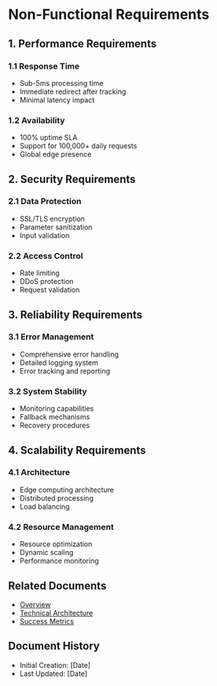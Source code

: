# Non-Functional Requirements

## 1. Performance Requirements

### 1.1 Response Time
- Sub-5ms processing time
- Immediate redirect after tracking
- Minimal latency impact

### 1.2 Availability
- 100% uptime SLA
- Support for 100,000+ daily requests
- Global edge presence

## 2. Security Requirements

### 2.1 Data Protection
- SSL/TLS encryption
- Parameter sanitization
- Input validation

### 2.2 Access Control
- Rate limiting
- DDoS protection
- Request validation

## 3. Reliability Requirements

### 3.1 Error Management
- Comprehensive error handling
- Detailed logging system
- Error tracking and reporting

### 3.2 System Stability
- Monitoring capabilities
- Fallback mechanisms
- Recovery procedures

## 4. Scalability Requirements

### 4.1 Architecture
- Edge computing architecture
- Distributed processing
- Load balancing

### 4.2 Resource Management
- Resource optimization
- Dynamic scaling
- Performance monitoring

## Related Documents
- [Overview](overview.md)
- [Technical Architecture](technical_architecture.md)
- [Success Metrics](success_metrics.md)

## Document History
- Initial Creation: [Date]
- Last Updated: [Date] 